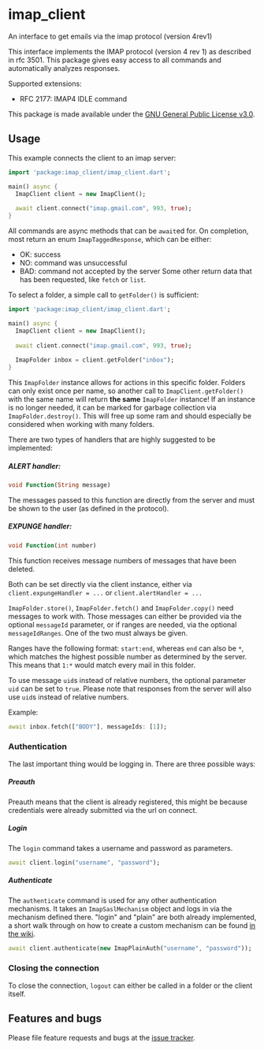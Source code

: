 # imap_client

An interface to get emails via the imap protocol (version 4rev1) 

This interface implements the IMAP protocol (version 4 rev 1) as described in rfc 3501.
This package gives easy access to all commands and automatically analyzes responses.

Supported extensions:
* RFC 2177: IMAP4 IDLE command

This package is made available under the [GNU General Public License v3.0](https://github.com/michaelspiss/ImapClient/blob/master/LICENSE).

## Usage

This example connects the client to an imap server:

```dart
import 'package:imap_client/imap_client.dart';

main() async {
  ImapClient client = new ImapClient();
  
  await client.connect("imap.gmail.com", 993, true);
}
```

All commands are async methods that can be `await`ed for. On completion,
most return an enum `ImapTaggedResponse`, which can be either:
* OK: success
* NO: command was unsuccessful
* BAD: command not accepted by the server
Some other return data that has been requested, like `fetch` or `list`.

To select a folder, a simple call to `getFolder()` is sufficient:
```dart
import 'package:imap_client/imap_client.dart';

main() async {
  ImapClient client = new ImapClient();
  
  await client.connect("imap.gmail.com", 993, true);
  
  ImapFolder inbox = client.getFolder("inbox");
}
```
This `ImapFolder` instance allows for actions in this specific folder.
Folders can only exist once per name, so another call to `ImapClient.getFolder()` with
the same name will return **the same** `ImapFolder` instance! If an instance
is no longer needed, it can be marked for garbage collection via `ImapFolder.destroy()`.
This will free up some ram and should especially be considered when working with
many folders.

There are two types of handlers that are highly suggested to be implemented:
##### ALERT handler:
```dart
void Function(String message)
```
The messages passed to this function are directly from the server and must be
shown to the user (as defined in the protocol).

##### EXPUNGE handler:
```dart
void Function(int number)
```
This function receives message numbers of messages that have been deleted.

Both can be set directly via the client instance, either via `client.expungeHandler = ...`
or `client.alertHandler = ...`

`ImapFolder.store()`, `ImapFolder.fetch()` and `ImapFolder.copy()` need messages to work with.
Those messages can either be provided via the optional `messageId` parameter, or if ranges are needed,
via the optional `messageIdRanges`. One of the two must always be given.

Ranges have the following format: `start:end`, whereas `end` can also be `*`, which matches the
highest possible number as determined by the server. This means that `1:*` would match every mail in this folder.

To use message `uid`s instead of relative numbers, the optional parameter `uid` can be set to `true`.
Please note that responses from the server will also use `uid`s instead of relative numbers.

Example:
```dart
await inbox.fetch(["BODY"], messageIds: [1]);
```

### Authentication
The last important thing would be logging in. There are three possible ways:

##### Preauth
Preauth means that the client is already registered, this might be because credentials were
already submitted via the url on connect.

##### Login
The `login` command takes a username and password as parameters.
```dart
await client.login("username", "password");
``` 

##### Authenticate
The `authenticate` command is used for any other authentication mechanisms. It takes an
`ImapSaslMechanism` object and logs in via the mechanism defined there. "login" and "plain"
are both already implemented, a short walk through on how to create a custom mechanism can
be found [in the wiki](https://github.com/michaelspiss/imap_client/wiki/Create-custom-SASL-(authentication)-mechanism).

```dart
await client.authenticate(new ImapPlainAuth("username", "password"));
```
### Closing the connection
To close the connection, `logout` can either be called in a folder or the client itself.

## Features and bugs
Please file feature requests and bugs at the [issue tracker](https://github.com/michaelspiss/imap_client/issues).

